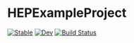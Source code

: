 # HEPExampleProject

[![Stable](https://img.shields.io/badge/docs-stable-blue.svg)](https://JuliaHEP.github.io/HEPExampleProject.jl/stable/)
[![Dev](https://img.shields.io/badge/docs-dev-blue.svg)](https://JuliaHEP.github.io/HEPExampleProject.jl/dev/)
[![Build Status](https://github.com/JuliaHEP/HEPExampleProject.jl/actions/workflows/CI.yml/badge.svg?branch=main)](https://github.com/JuliaHEP/HEPExampleProject.jl/actions/workflows/CI.yml?query=branch%3Amain)
